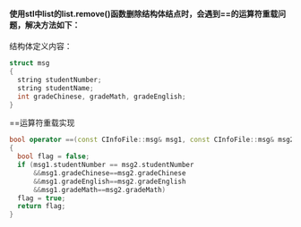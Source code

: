 #### 使用stl中list的list.remove()函数删除结构体结点时，会遇到==的运算符重载问题，解决方法如下：

结构体定义内容：

```c++
struct msg
{
  string studentNumber;
  string studentName;
  int gradeChinese, gradeMath, gradeEnglish;
}
```

==运算符重载实现

```c++
bool operator ==(const CInfoFile::msg& msg1, const CInfoFile::msg& msg2)
{
  bool flag = false;
  if (msg1.studentNumber == msg2.studentNumber 					              		  &&msg1.studentName==msg2.studentName
	  &&msg1.gradeChinese==msg2.gradeChinese
      &&msg1.gradeEnglish==msg2.gradeEnglish
      &&msg1.gradeMath==msg2.gradeMath)
  flag = true;
  return flag;
}
```

